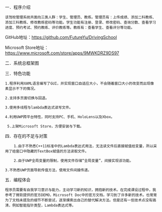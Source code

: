 一．程序介绍

	该驾校管理系统共面向三类人群：学生、管理员、教练。管理员有：上传成绩、添加二科教练、添加三科教练、修改教练密码等功能。学生功能有注册、登录、修改密码、查询分数、查看学习进度、预约考试、预约教练、评价教练等。教练有：查看学生、查看评分等功能。

 

GitHub地址：https://github.com/FutureYu/DrivingSchool

Microsoft Store地址：https://www.microsoft.com/store/apps/9MWKDRZ9DS97



二．系统总框架图

                                                  

 

三．特色功能

	1.程序利用XAML语言编写了GUI，并实现窗口自适应大小，不会随着窗口大小的改变而出现像素显示不下的情况。

	2.支持多页面切换与回退。

	3.使用多线程与lambda表达式读写文件。

	4.利用UWP跨平台特性，同时支持PC、手机、HoloLens以及Xbox。

	 5.上架Microsoft Store，方便安装与下载。



四．存在的不足与对策

       	1.由于不熟悉C++11标准中的Lambda表达式用法，无法读文件后直接赋值给变量，所以采用了给窗口中隐藏的TextBox赋值的方法读取文件。

       	2.由于UWP全局变量的限制，使用文件存储“全局变量”，间接实现该功能。

	3.不熟悉UWP页面导航传值方法，使用文件间接传递。

 

五．编程体会

	程序员需要有自我学习意识与能力，主动学习新的知识，拥抱新的技术。在完成课设过程中，我参考了微软提供的官方DEMO，Microsoft Doc中的官方文档，学习到了许多新的技术。也常常为了文档未提及的细节不断尝试，逐渐摸索出自己的替代解决方法。但是还有一些技术点没有搞清，例如智能指针类型，Lambda表达式等。
